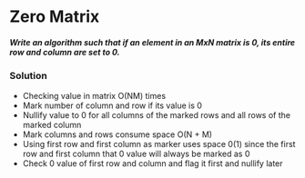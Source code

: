 # Zero Matrix

##### Write an algorithm such that if an element in an MxN matrix is 0, its entire row and column are set to 0.


### Solution
 - Checking value in matrix O(NM) times
 - Mark number of column and row if its value is 0
 - Nullify value to 0 for all columns of the marked rows and all rows of the marked column
 - Mark columns and rows consume space O(N + M)
 - Using first row and first column as marker uses space 0(1) since the first row and first column that 0 value will always be marked as 0
 - Check 0 value of first row and column and flag it first and nullify later